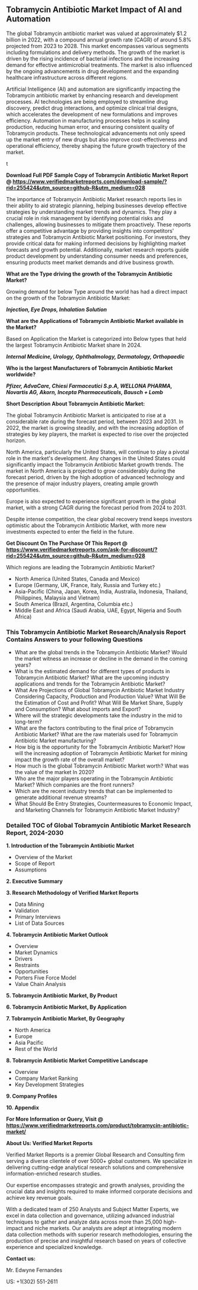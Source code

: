 <h2>Tobramycin Antibiotic Market Impact of AI and Automation</h2><p>The global Tobramycin antibiotic market was valued at approximately $1.2 billion in 2022, with a compound annual growth rate (CAGR) of around 5.8% projected from 2023 to 2028. This market encompasses various segments including formulations and delivery methods. The growth of the market is driven by the rising incidence of bacterial infections and the increasing demand for effective antimicrobial treatments. The market is also influenced by the ongoing advancements in drug development and the expanding healthcare infrastructure across different regions.</p><p>Artificial Intelligence (AI) and automation are significantly impacting the Tobramycin antibiotic market by enhancing research and development processes. AI technologies are being employed to streamline drug discovery, predict drug interactions, and optimize clinical trial designs, which accelerates the development of new formulations and improves efficiency. Automation in manufacturing processes helps in scaling production, reducing human error, and ensuring consistent quality of Tobramycin products. These technological advancements not only speed up the market entry of new drugs but also improve cost-effectiveness and operational efficiency, thereby shaping the future growth trajectory of the market.</p>t</p><p id="" class=""><strong>Download Full PDF Sample Copy of Tobramycin Antibiotic Market Report @ <a href="https://www.verifiedmarketreports.com/download-sample/?rid=255424&utm_source=github-R&utm_medium=028" target="_blank">https://www.verifiedmarketreports.com/download-sample/?rid=255424&utm_source=github-R&utm_medium=028</a></strong></p><p>The importance of&nbsp;Tobramycin Antibiotic Market research reports lies in their ability to aid strategic planning, helping businesses develop effective strategies by understanding market trends and dynamics. They play a crucial role in risk management by identifying potential risks and challenges, allowing businesses to mitigate them proactively. These reports offer a competitive advantage by providing insights into competitors' strategies and Tobramycin Antibiotic Market positioning. For investors, they provide critical data for making informed decisions by highlighting market forecasts and growth potential. Additionally, market research reports guide product development by understanding consumer needs and preferences, ensuring products meet market demands and drive business growth.</p><p><strong>What are the&nbsp;Type driving the growth of the Tobramycin Antibiotic Market?</strong></p><p id="" class="">Growing demand for below Type around the world has had a direct impact on the growth of the Tobramycin Antibiotic Market:</p><em><strong>Injection, Eye Drops, Inhalation Solution</strong></em></p><strong>What are the&nbsp;Applications&nbsp;of Tobramycin Antibiotic Market available in the Market?</strong></p><p id="" class="">Based on Application the Market is categorized into Below types that held the largest Tobramycin Antibiotic Market share In 2024.</p><em><strong>Internal Medicine, Urology, Ophthalmology, Dermatology, Orthopaedic</strong></em></p><strong>Who is the largest Manufacturers of Tobramycin Antibiotic Market worldwide?</strong></p><p><em><strong>Pfizer, AdvaCare, Chiesi Farmaceutici S.p.A, WELLONA PHARMA, Novartis AG, Akorn, Incepta Pharmaceuticals, Bausch + Lomb</strong></em></p><p id="" class=""><strong>Short Description About Tobramycin Antibiotic Market:</strong></p><p>The global Tobramycin Antibiotic Market is anticipated to rise at a considerable rate during the forecast period, between 2023 and 2031. In 2022, the market is growing steadily, and with the increasing adoption of strategies by key players, the market is expected to rise over the projected horizon.</p><p>North America, particularly the United States, will continue to play a pivotal role in the market's development. Any changes in the United States could significantly impact the Tobramycin Antibiotic Market growth trends. The market in North America is projected to grow considerably during the forecast period, driven by the high adoption of advanced technology and the presence of major industry players, creating ample growth opportunities.</p><p>Europe is also expected to experience significant growth in the global market, with a strong CAGR during the forecast period from 2024 to 2031.</p><p>Despite intense competition, the clear global recovery trend keeps investors optimistic about the Tobramycin Antibiotic Market, with more new investments expected to enter the field in the future.</p><p id="" class=""><strong>Get Discount On The Purchase Of This Report @ <a href="https://www.verifiedmarketreports.com/ask-for-discount/?rid=255424&utm_source=github-R&utm_medium=028" target="_blank">https://www.verifiedmarketreports.com/ask-for-discount/?rid=255424&utm_source=github-R&utm_medium=028</a></strong></p>Which regions are leading the Tobramycin Antibiotic Market?</p><ul><li>North America (United States, Canada and Mexico)</li><li>Europe (Germany, UK, France, Italy, Russia and Turkey etc.)</li><li>Asia-Pacific (China, Japan, Korea, India, Australia, Indonesia, Thailand, Philippines, Malaysia and Vietnam)</li><li>South America (Brazil, Argentina, Columbia etc.)</li><li>Middle East and Africa (Saudi Arabia, UAE, Egypt, Nigeria and South Africa)</li></ul><h3 id="" class="">This Tobramycin Antibiotic Market Research/Analysis Report Contains Answers to your following Questions</h3><ul><li>What are the global trends in the Tobramycin Antibiotic Market? Would the market witness an increase or decline in the demand in the coming years?</li><li>What is the estimated demand for different types of products in Tobramycin Antibiotic Market? What are the upcoming industry applications and trends for the Tobramycin Antibiotic Market?</li><li>What Are Projections of Global Tobramycin Antibiotic Market Industry Considering Capacity, Production and Production Value? What Will Be the Estimation of Cost and Profit? What Will Be Market Share, Supply and Consumption? What about imports and Export?</li><li>Where will the strategic developments take the industry in the mid to long-term?</li><li>What are the factors contributing to the final price of Tobramycin Antibiotic Market? What are the raw materials used for Tobramycin Antibiotic Market manufacturing?</li><li>How big is the opportunity for the Tobramycin Antibiotic Market? How will the increasing adoption of Tobramycin Antibiotic Market for mining impact the growth rate of the overall market?</li><li>How much is the global Tobramycin Antibiotic Market worth? What was the value of the market In 2020?</li><li>Who are the major players operating in the Tobramycin Antibiotic Market? Which companies are the front runners?</li><li>Which are the recent industry trends that can be implemented to generate additional revenue streams?</li><li>What Should Be Entry Strategies, Countermeasures to Economic Impact, and Marketing Channels for Tobramycin Antibiotic Market Industry?</li></ul><h3 id="" class="">Detailed TOC of Global Tobramycin Antibiotic Market Research Report, 2024-2030</h3><p id="" class=""><strong>1. Introduction of the Tobramycin Antibiotic Market</strong></p><ul><li>Overview of the Market</li><li>Scope of Report</li><li>Assumptions</li></ul><p id="" class=""><strong>2. Executive Summary</strong></p><p id="" class=""><strong>3. Research Methodology of Verified Market Reports</strong></p><ul><li>Data Mining</li><li>Validation</li><li>Primary Interviews</li><li>List of Data Sources</li></ul><p id="" class=""><strong>4. Tobramycin Antibiotic Market Outlook</strong></p><ul><li>Overview</li><li>Market Dynamics</li><li>Drivers</li><li>Restraints</li><li>Opportunities</li><li>Porters Five Force Model</li><li>Value Chain Analysis</li></ul><p id="" class=""><strong>5. Tobramycin Antibiotic Market, By Product</strong></p><p id="" class=""><strong>6. Tobramycin Antibiotic Market, By Application</strong></p><p id="" class=""><strong>7. Tobramycin Antibiotic Market, By Geography</strong></p><ul><li>North America</li><li>Europe</li><li>Asia Pacific</li><li>Rest of the World</li></ul><p id="" class=""><strong>8. Tobramycin Antibiotic Market Competitive Landscape</strong></p><ul><li>Overview</li><li>Company Market Ranking</li><li>Key Development Strategies</li></ul><p id="" class=""><strong>9. Company Profiles</strong></p><p id="" class=""><strong>10. Appendix</strong></p><p id="" class=""><strong>For More Information or Query, Visit @ <a href="https://www.verifiedmarketreports.com/product/tobramycin-antibiotic-market/" target="_blank">https://www.verifiedmarketreports.com/product/tobramycin-antibiotic-market/</a></strong></p><p id="" class=""><strong>About Us: Verified Market Reports</strong></p><p id="" class="">Verified Market Reports is a premier Global Research and Consulting firm serving a diverse clientele of over 5000+ global customers. We specialize in delivering cutting-edge analytical research solutions and comprehensive information-enriched research studies.</p><p id="" class="">Our expertise encompasses strategic and growth analyses, providing the crucial data and insights required to make informed corporate decisions and achieve key revenue goals.</p><p id="" class="">With a dedicated team of 250 Analysts and Subject Matter Experts, we excel in data collection and governance, utilizing advanced industrial techniques to gather and analyze data across more than 25,000 high-impact and niche markets. Our analysts are adept at integrating modern data collection methods with superior research methodologies, ensuring the production of precise and insightful research based on years of collective experience and specialized knowledge.</p><p id="" class=""><strong>Contact us:</strong></p><p id="" class="">Mr. Edwyne Fernandes</p><p id="" class="">US: +1(302) 551-2611</p>